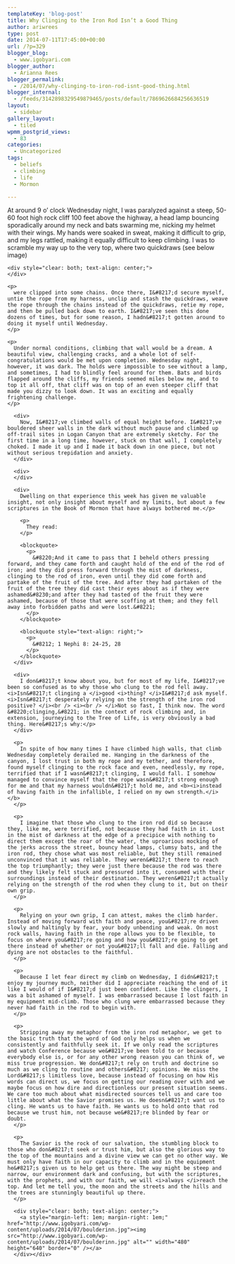 ```yaml
---
templateKey: 'blog-post'
title: Why Clinging to the Iron Rod Isn’t a Good Thing
author: ariwrees
type: post
date: 2014-07-11T17:45:00+00:00
url: /?p=329
blogger_blog:
  - www.igobyari.com
blogger_author:
  - Arianna Rees
blogger_permalink:
  - /2014/07/why-clinging-to-iron-rod-isnt-good-thing.html
blogger_internal:
  - /feeds/3142898329549879465/posts/default/7869626684256636519
layout:
  - sidebar
gallery_layout:
  - tiled
wpmm_postgrid_views:
  - 83
categories:
  - Uncategorized
tags:
  - beliefs
  - climbing
  - life
  - Mormon

---
```

<div dir="ltr" style="text-align: left;">
  <div style="clear: both; text-align: center;">
  </div>
  
  <div style="margin-left: 1em; margin-right: 1em;">
  </div>
  
  <div>
    At around 9 o&#8217; clock Wednesday night, I was paralyzed against a steep, 50-60 foot high rock cliff 100 feet above the highway, a head lamp bouncing sporadically around my neck and bats swarming me, nicking my helmet with their wings. My hands were soaked in sweat, making it difficult to grip, and my legs rattled, making it equally difficult to keep climbing. I was to scramble my way up to the very top, where two quickdraws (see below image)</p> 
    
    <div style="clear: both; text-align: center;">
    </div>
    
    <p>
      were clipped into some chains. Once there, I&#8217;d secure myself, untie the rope from my harness, unclip and stash the quickdraws, weave the rope through the chains instead of the quickdraws, retie my rope, and then be pulled back down to earth. I&#8217;ve seen this done dozens of times, but for some reason, I hadn&#8217;t gotten around to doing it myself until Wednesday.
    </p>
    
    <p>
      Under normal conditions, climbing that wall would be a dream. A beautiful view, challenging cracks, and a whole lot of self-congratulations would be met upon completion. Wednesday night, however, it was dark. The holds were impossible to see without a lamp, and sometimes, I had to blindly feel around for them. Bats and birds flapped around the cliffs, my friends seemed miles below me, and to top it all off, that cliff was on top of an even steeper cliff that made you dizzy to look down. It was an exciting and equally frightening challenge.
    </p>
  </div>
  
  <div>
    <p>
      <a name="more"></a></div> 
      
      <div>
        Now, I&#8217;ve climbed walls of equal height before. I&#8217;ve bouldered sheer walls in the dark without much pause and climbed up off-trail sites in Logan Canyon that are extremely sketchy. For the first time in a long time, however, stuck on that wall, I completely choked. I made it up and I made it back down in one piece, but not without serious trepidation and anxiety.
      </div>
      
      <div>
      </div>
      
      <div>
        Dwelling on that experience this week has given me valuable insight, not only insight about myself and my limits, but about a few scriptures in the Book of Mormon that have always bothered me.</p> 
        
        <p>
          They read:
        </p>
        
        <blockquote>
          <p>
            &#8220;And it came to pass that I beheld others pressing forward, and they came forth and caught hold of the end of the rod of iron; and they did press forward through the mist of darkness, clinging to the rod of iron, even until they did come forth and partake of the fruit of the tree. And after they had partaken of the fruit of the tree they did cast their eyes about as if they were ashamed&#8230;and after they had tasted of the fruit they were ashamed, because of those that were scoffing at them; and they fell away into forbidden paths and were lost.&#8221;
          </p>
        </blockquote>
        
        <blockquote style="text-align: right;">
          <p>
            &#8212; 1 Nephi 8: 24-25, 28
          </p>
        </blockquote>
      </div>
      
      <div>
        I don&#8217;t know about you, but for most of my life, I&#8217;ve been so confused as to why those who clung to the rod fell away. <i>Isn&#8217;t clinging a </i>good <i>thing? </i>I&#8217;d ask myself. <i>Isn&#8217;t desperately relying on the strength of the iron rod positive? </i><br /> <i><br /> </i>Not so fast, I think now. The word &#8220;clinging,&#8221; in the context of rock climbing and, in extension, journeying to the Tree of Life, is very obviously a bad thing. Here&#8217;s why:</p>
      </div>
      
      <p>
        In spite of how many times I have climbed high walls, that climb Wednesday completely derailed me. Hanging in the darkness of the canyon, I lost trust in both my rope and my tether, and therefore, found myself clinging to the rock face and even, needlessly, my rope, terrified that if I wasn&#8217;t clinging, I would fall. I somehow managed to convince myself that the rope wasn&#8217;t strong enough for me and that my harness wouldn&#8217;t hold me, and <b><i>instead of having faith in the infallible, I relied on my own strength.</i></b>
      </p>
      
      <p>
        I imagine that those who clung to the iron rod did so because they, like me, were terrified, not because they had faith in it. Lost in the mist of darkness at the edge of a precipice with nothing to direct them except the roar of the water, the uproarious mocking of the jerks across the street, bouncy head lamps, clumsy bats, and the iron rod, they chose what was most reliable, but they still remained unconvinced that it was reliable. They weren&#8217;t there to reach the top triumphantly; they were just there because the rod was there and they likely felt stuck and pressured into it, consumed with their surroundings instead of their destination. They weren&#8217;t actually relying on the strength of the rod when they clung to it, but on their own grip.
      </p>
      
      <p>
        Relying on your own grip, I can attest, makes the climb harder. Instead of moving forward with faith and peace, you&#8217;re driven slowly and haltingly by fear, your body unbending and weak. On most rock walls, having faith in the rope allows you to be flexible, to focus on where you&#8217;re going and how you&#8217;re going to get there instead of whether or not you&#8217;ll fall and die. Falling and dying are not obstacles to the faithful.
      </p>
      
      <p>
        Because I let fear direct my climb on Wednesday, I didn&#8217;t enjoy my journey much, neither did I appreciate reaching the end of it like I would of if I&#8217;d just been confident. Like the clingers, I was a bit ashamed of myself. I was embarrassed because I lost faith in my equipment mid-climb. Those who clung were embarrassed because they never had faith in the rod to begin with.
      </p>
      
      <p>
        Stripping away my metaphor from the iron rod metaphor, we get to the basic truth that the word of God only helps us when we consistently and faithfully seek it. If we only read the scriptures and watch Conference because we&#8217;ve been told to or because everybody else is, or for any other wrong reason you can think of, we miss true progression. We don&#8217;t rely on truth and doctrine so much as we cling to routine and others&#8217; opinions. We miss the Lord&#8217;s limitless love, because instead of focusing on how His words can direct us, we focus on getting our reading over with and we maybe focus on how dire and directionless our present situation seems. We care too much about what misdirected sources tell us and care too little about what the Savior promises us. He doesn&#8217;t want us to cling. He wants us to have faith. He wants us to hold onto that rod because we trust him, not because we&#8217;re blinded by fear or doubt.
      </p>
      
      <p>
        The Savior is the rock of our salvation, the stumbling block to those who don&#8217;t seek or trust him, but also the glorious way to the top of the mountains and a divine view we can get no other way. We must only have faith in our capacity to climb and in the equipment he&#8217;s given us to help get us there. The way might be steep and narrow, our environment dark and confusing, but with the scriptures, with the prophets, and with our faith, we will <i>always </i>reach the top. And let me tell you, the moon and the streets and the hills and the trees are stunningly beautiful up there.
      </p>
      
      <div style="clear: both; text-align: center;">
        <a style="margin-left: 1em; margin-right: 1em;" href="http://www.igobyari.com/wp-content/uploads/2014/07/boulderinn.jpg"><img src="http://www.igobyari.com/wp-content/uploads/2014/07/boulderinn.jpg" alt="" width="480" height="640" border="0" /></a>
      </div></div>
